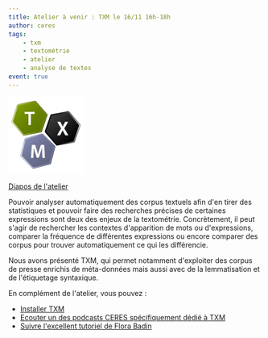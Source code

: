 ```yaml
---
title: Atelier à venir : TXM le 16/11 16h-18h
author: ceres
tags:
    - txm
    - textométrie
    - atelier
    - analyse de textes
event: true
---
```


![](TXM-logo.png)
<aside>

 [Diapos de l'atelier](./CERES-TXM.pdf) 

</aside>


 Pouvoir analyser automatiquement des corpus textuels afin d'en tirer des statistiques et pouvoir faire des recherches précises de certaines expressions sont deux des enjeux de la textométrie. Concrètement, il peut s'agir de rechercher les contextes d'apparition de mots ou d'expressions, comparer la fréquence de différentes expressions ou encore comparer des corpus pour trouver automatiquement ce qui les différencie.

 Nous avons présenté TXM, qui permet notamment d'exploiter des corpus de presse enrichis de méta-données mais aussi avec de la lemmatisation et de l'étiquetage syntaxique.

En complément de l'atelier, vous pouvez : 
- [Installer TXM](https://txm.gitpages.huma-num.fr/textometrie/)
- [Ecouter un des podcasts CERES spécifiquement dédié à TXM](/../podcasts/2022-10-15_txm/)
- [Suivre l'excellent tutoriel de Flora Badin ](https://www.youtube.com/watch?v=ZGycjQbqqJ0)

